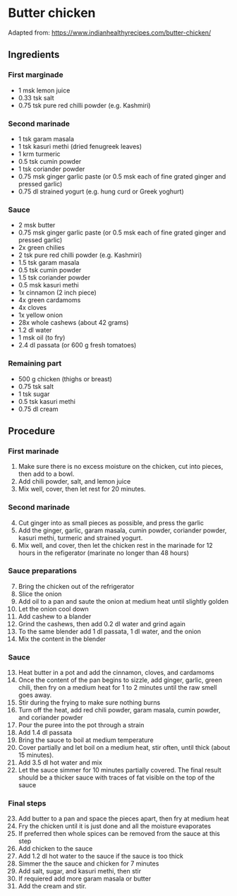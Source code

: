 # Butter chicken
Adapted from: https://www.indianhealthyrecipes.com/butter-chicken/
## Ingredients
### First marginade
- 1 msk lemon juice
- 0.33 tsk salt
- 0.75 tsk pure red chilli powder (e.g. Kashmiri)
### Second marinade
- 1 tsk garam masala
- 1 tsk kasuri methi (dried fenugreek leaves)
- 1 krm turmeric
- 0.5 tsk cumin powder
- 1 tsk coriander powder
- 0.75 msk ginger garlic paste (or 0.5 msk each of fine grated ginger and pressed garlic)
- 0.75 dl strained yogurt (e.g. hung curd or Greek yoghurt)
### Sauce
- 2 msk butter
- 0.75 msk ginger garlic paste (or 0.5 msk each of fine grated ginger and pressed garlic)
- 2x green chilies
- 2 tsk pure red chilli powder (e.g. Kashmiri)
- 1.5 tsk garam masala
- 0.5 tsk cumin powder
- 1.5 tsk coriander powder
- 0.5 msk kasuri methi
- 1x cinnamon (2 inch piece)
- 4x green cardamoms
- 4x cloves
- 1x yellow onion
- 28x whole cashews (about 42 grams)
- 1.2 dl water
- 1 msk oil (to fry)
- 2.4 dl passata (or 600 g fresh tomatoes)
### Remaining part
- 500 g chicken (thighs or breast)
- 0.75 tsk salt
- 1 tsk sugar
- 0.5 tsk kasuri methi
- 0.75 dl cream
## Procedure
### First marinade
1. Make sure there is no excess moisture on the chicken, cut into pieces, then add to a bowl.
2. Add chili powder, salt, and lemon juice
3. Mix well, cover, then let rest for 20 minutes.
### Second marinade
4. Cut ginger into as small pieces as possible, and press the garlic
5. Add the ginger, garlic, garam masala, cumin powder, coriander powder, kasuri methi, turmeric and strained yogurt.
6. Mix well, and cover, then let the chicken rest in the marinade for 12 hours in the refigerator (marinate no longer than 48 hours)
### Sauce preparations
7. Bring the chicken out of the refrigerator
8. Slice the onion
9. Add oil to a pan and saute the onion at medium heat until slightly golden
10. Let the onion cool down
11. Add cashew to a blander
12. Grind the cashews, then add 0.2 dl water and grind again
11. To the same blender add 1 dl passata, 1 dl water, and the onion
12. Mix the content in the blender
### Sauce
13. Heat butter in a pot and add the cinnamon, cloves, and cardamoms
14. Once the content of the pan begins to sizzle, add ginger, garlic, green chili, then fry on a medium heat for 1 to 2 minutes until the raw smell goes away.
15. Stir during the frying to make sure nothing burns
16. Turn off the heat, add red chili powder, garam masala, cumin powder, and coriander powder
17. Pour the puree into the pot through a strain
18. Add 1.4 dl passata
19. Bring the sauce to boil at medium temperature
20. Cover partially and let boil on a medium heat, stir often, until thick (about 15 minutes).
21. Add 3.5 dl hot water and mix
22. Let the sauce simmer for 10 minutes partially covered. The final result should be a thicker sauce with traces of fat visible on the top of the sauce
### Final steps
23. Add butter to a pan and space the pieces apart, then fry at medium heat
24. Fry the chicken until it is just done and all the moisture evaporates
25. If preferred then whole spices can be removed from the sauce at this step
26. Add chicken to the sauce
27. Add 1.2 dl hot water to the sauce if the sauce is too thick
28. Simmer the the sauce and chicken for 7 minutes
29. Add salt, sugar, and kasuri methi, then stir
30. If requiered add more garam masala or butter
31. Add the cream and stir.
